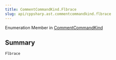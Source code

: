 ```yaml
---
title: CommentCommandKind.Flbrace
slug: api/cppsharp.ast.commentcommandkind.flbrace
---
```

Enumeration Member in [CommentCommandKind](/api/cppsharp/ast/commentcommandkind)

## Summary



```csharp
Flbrace
```

